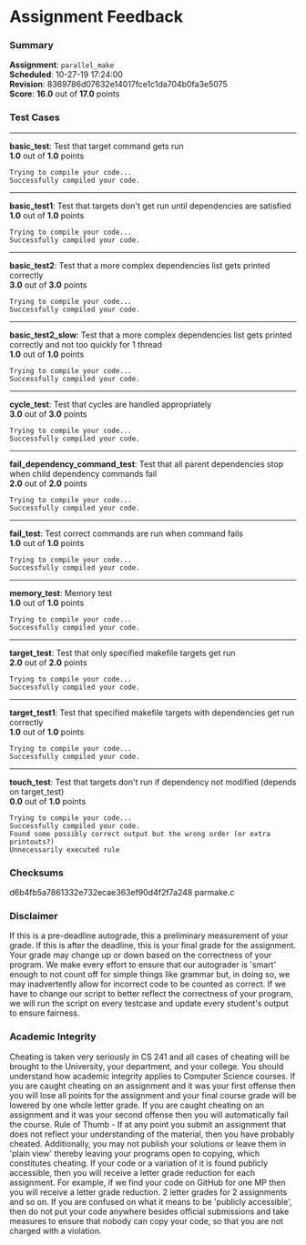 # Assignment Feedback

### Summary

**Assignment**: `parallel_make`  
**Scheduled**: 10-27-19 17:24:00  
**Revision**: 8369786d07632e14017fce1c1da704b0fa3e5075  
**Score**: **16.0** out of **17.0** points

### Test Cases
---

**basic_test**: Test that target command gets run  
**1.0** out of **1.0** points
```
Trying to compile your code...
Successfully compiled your code.
```
---

**basic_test1**: Test that targets don't get run until dependencies are satisfied  
**1.0** out of **1.0** points
```
Trying to compile your code...
Successfully compiled your code.
```
---

**basic_test2**: Test that a more complex dependencies list gets printed correctly  
**3.0** out of **3.0** points
```
Trying to compile your code...
Successfully compiled your code.
```
---

**basic_test2_slow**: Test that a more complex dependencies list gets printed correctly and not too quickly for 1 thread  
**1.0** out of **1.0** points
```
Trying to compile your code...
Successfully compiled your code.
```
---

**cycle_test**: Test that cycles are handled appropriately  
**3.0** out of **3.0** points
```
Trying to compile your code...
Successfully compiled your code.
```
---

**fail_dependency_command_test**: Test that all parent dependencies stop when child dependency commands fail  
**2.0** out of **2.0** points
```
Trying to compile your code...
Successfully compiled your code.
```
---

**fail_test**: Test correct commands are run when command fails  
**1.0** out of **1.0** points
```
Trying to compile your code...
Successfully compiled your code.
```
---

**memory_test**: Memory test  
**1.0** out of **1.0** points
```
Trying to compile your code...
Successfully compiled your code.
```
---

**target_test**: Test that only specified makefile targets get run  
**2.0** out of **2.0** points
```
Trying to compile your code...
Successfully compiled your code.
```
---

**target_test1**: Test that specified makefile targets with dependencies get run correctly  
**1.0** out of **1.0** points
```
Trying to compile your code...
Successfully compiled your code.
```
---

**touch_test**: Test that targets don't run if dependency not modified (depends on target_test)  
**0.0** out of **1.0** points
```
Trying to compile your code...
Successfully compiled your code.
Found some possibly correct output but the wrong order (or extra printouts?)
Unnecessarily executed rule
```
### Checksums

d6b4fb5a7861332e732ecae363ef90d4f2f7a248 parmake.c


### Disclaimer
If this is a pre-deadline autograde, this a preliminary measurement of your grade.
If this is after the deadline, this is your final grade for the assignment.
Your grade may change up or down based on the correctness of your program.
We make every effort to ensure that our autograder is 'smart' enough to not count off
for simple things like grammar but, in doing so, we may inadvertently allow for
incorrect code to be counted as correct.
If we have to change our script to better reflect the correctness of your program,
we will run the script on every testcase and update every student's output to ensure fairness.



### Academic Integrity
Cheating is taken very seriously in CS 241 and all cases of cheating will be brought to the University, your department, and your college.
You should understand how academic integrity applies to Computer Science courses.
If you are caught cheating on an assignment and it was your first offense then you will lose all points for the assignment and your final course
grade will be lowered by one whole letter grade. If you are caught cheating on an assignment and it was your second offense then you will automatically fail the course.
Rule of Thumb - If at any point you submit an assignment that does not reflect your understanding of the material, then you have probably cheated.
Additionally, you may not publish your solutions or leave them in 'plain view' thereby leaving your programs open to copying, which constitutes cheating.
If your code or a variation of it is found publicly accessible, then you will receive a letter grade reduction for each assignment.
For example, if we find your code on GitHub for one MP then you will receive a letter grade reduction. 2 letter grades for 2 assignments and so on.
If you are confused on what it means to be 'publicly accessible', then do not put your code anywhere besides official submissions and take measures
to ensure that nobody can copy your code, so that you are not charged with a violation.


